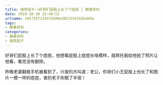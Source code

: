 ```yaml
---
title: 搞笑段子->好哥们屁股上长了个痘痘 | 糗事百科
date: 2019-10-30 15:49:53
urlname: 195735f13437d209e30515541b5bdd9a
tags: 
- 糗事百科
categories:
- 糗事百科
- 搞笑段子
---
```

好哥们屁股上长了个痘痘，他想看屁股上痘痘长啥模样，就拜托我给他拍了照片让他看，看完没有删除。

昨晚老婆翻我手机被看到了，兴奋的大叫道：老公，你哥们小王屁股上也长了和图片一模一样的痘痘，害的老子失眠了半宿！



